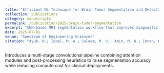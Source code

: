 ```yaml
---
title: "Efficient ML Technique for Brain Tumor Segmentation and Detection Using CNNs"
collection: publications
category: manuscripts
permalink: /publication/2025-brain-tumor-segmentation
excerpt: "CNN-based MRI segmentation workflow that improves diagnostic precision for brain tumors."
date: 2025-07-01
venue: "Spectrum of Engineering Sciences"
citation: "Ayub, N.; Iqbal, M. W.; Saleem, M. U.; Amin, M. N.; Imran, O.; Khan, H. (2025). \"Efficient ML Technique for Brain Tumor Segmentation, and Detection, based on MRI Scans Using Convolutional Neural Networks (CNNs).\" Spectrum of Engineering Sciences."
---
```


Introduces a multi-stage convolutional pipeline combining attention modules and post-processing heuristics to raise segmentation accuracy while reducing compute cost for clinical deployments.

